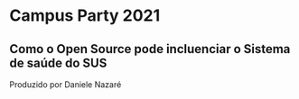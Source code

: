 # Campus Party 2021

## Como o Open Source pode incluenciar o Sistema de saúde do SUS

Produzido por Daniele Nazaré 
